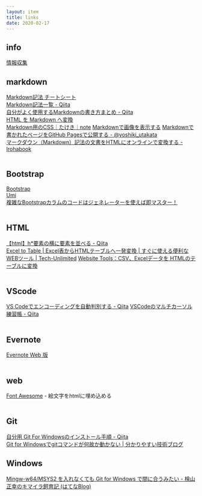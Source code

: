 ```yaml
---
layout: item
title: links
date: 2020-02-17
---
```


## info
[情報収集](https://kidokun153.github.io/links/info)

## markdown
[Markdown記法 チートシート](https://gist.github.com/mignonstyle/083c9e1651d7734f84c99b8cf49d57fa)  
[Markdown記法一覧 - Qiita](https://qiita.com/oreo/items/82183bfbaac69971917f)  
[自分がよく使用するMarkdownの書き方まとめ - Qiita](https://qiita.com/toyokky/items/47a5a56c20ad99e1784c)  
[HTML を Markdown へ変換](https://pronama.jp/md/)  
[Markdown用のCSS｜たけき｜note](https://note.com/takeki1967/n/ne4ef7a158946)
[Markdownで画像を表示する](https://gist.github.com/Tatzyr/3847141)
[Markdownで書かれたページをGitHub Pagesで公開する - @yoshiki_utakata](http://yoshikyoto.github.io/text/git/gh_pages_md.html)  
[マークダウン（Markdown）記法の文書をHTMLにオンラインで変換する - Irohabook](https://www.irohabook.com/app-markdown)
<br><br>

## Bootstrap
[Bootstrap](https://getbootstrap.com/)  
[Umi](https://ysakasin.github.io/Umi/bootstrap-ja.html)  
[複雑なBootstrapカラムのコードはジェネレーターを使えば即マスター！](https://tonari-it.com/bootstrap_multicolumn_generator/)
<br><br>

## HTML
[【html】h*要素の横に要素を並べる - Qiita](https://qiita.com/kazu56/items/05fb54e7e6b69c749c33)  
[Excel to Table | Excel表からHTMLテーブルへ一発変換 | すぐに使える便利なWEBツール | Tech-Unlimited](https://tech-unlimited.com/exceltable.html)
[Website Tools：CSV、Excelデータを HTMLのテーブルに変換](http://websitetools.biz-box.jp/html_table.php)
<br><br>

## VScode
[VS Codeでエンコーディングを自動判別する - Qiita](https://qiita.com/hijion/items/e8b9f25d212801ca8a36)
[VSCodeのマルチカーソル練習帳 - Qiita](https://qiita.com/TomK/items/3b1f5be07d708d7bd6c5)
<br><br>

## Evernote
[Evernote Web 版](https://www.evernote.com/client/)
<br><br>

## web
[Font Awesome](https://fontawesome.com/) - 絵文字をhtmlに埋め込める
<br><br>

## Git
[自分用 Git For Windowsのインストール手順 - Qiita](https://qiita.com/toshi-click/items/dcf3dd48fdc74c91b409)<br>
[Git for Windowsでgitコマンドが何故か動かない | 分かりやすい技術ブログ](https://sun0range.com/information-technology/git-for-windows-error)

## Windows
[Mingw-w64/MSYS2 を入れなくても Git for Windows で間に合うみたい - 檜山正幸のキマイラ飼育記 (はてなBlog)](https://m-hiyama.hatenablog.com/entry/20151013/1444704189)